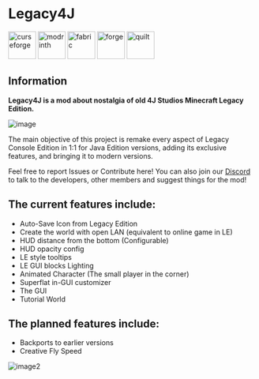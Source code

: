 # Legacy4J
<!-- SVG version -->
<img alt="curseforge" height="56" src="https://cdn.jsdelivr.net/npm/@intergrav/devins-badges@3/assets/cozy/available/curseforge_vector.svg"> <!-- SVG version -->
<img alt="modrinth" height="56" src="https://cdn.jsdelivr.net/npm/@intergrav/devins-badges@3/assets/cozy/available/modrinth_vector.svg"> <!-- SVG version -->
<img alt="fabric" height="56" src="https://cdn.jsdelivr.net/npm/@intergrav/devins-badges@3/assets/cozy/supported/fabric_vector.svg"> <!-- SVG version -->
<img alt="forge" height="56" src="https://cdn.jsdelivr.net/npm/@intergrav/devins-badges@3/assets/cozy/supported/forge_vector.svg"> <!-- SVG version -->
<img alt="quilt" height="56" src="https://cdn.jsdelivr.net/npm/@intergrav/devins-badges@3/assets/cozy/supported/quilt_vector.svg">


## Information

**Legacy4J is a mod about nostalgia of old 4J Studios Minecraft Legacy Edition.**

![image](https://cdn.modrinth.com/data/mIMHT3wf/images/cfc40bbe8eb9f64447fa5edd6fa8fce80cd85971.png)

The main objective of this project is remake every aspect of Legacy Console Edition in 1:1 for Java Edition versions, adding its exclusive features, and bringing it to modern versions.

Feel free to report Issues or Contribute here!
You can also join our [Discord](https://discord.com/invite/FJVbVgT9uS) to talk to the developers, other members and suggest things for the mod!

## The current features include:

* Auto-Save Icon from Legacy Edition
* Create the world with open LAN (equivalent to online game in LE)
* HUD distance from the bottom (Configurable)
* HUD opacity config
* LE style tooltips
* LE GUI blocks Lighting
* Animated Character (The small player in the corner)
* Superflat in-GUI customizer
* The GUI
* Tutorial World

## The planned features include:
- Backports to earlier versions
- Creative Fly Speed

![image2](https://cdn.modrinth.com/data/mIMHT3wf/images/1cd8bd8afb6f300f6d59b3c84d78fef738a1c839.png)